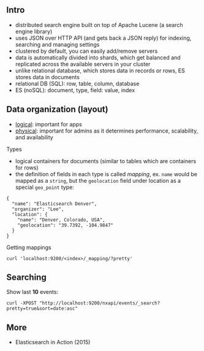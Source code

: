Intro
-----

- distributed search engine built on top of Apache Lucene (a search engine
  library)
- uses JSON over HTTP API (and gets back a JSON reply) for indexing, searching
  and managing settings
- clustered by default, you can easily add/remove servers
- data is automatically divided into shards, which get balanced and replicated
  across the available servers in your cluster
- unlike relational database, which stores data in records or rows, ES stores
  data in documents
- relational DB (SQL): row, table, column, database
- ES (noSQL): document, type, field: value, index

Data organization (layout)
--------------------------

- [logical](https://raw.github.com/jreisinger/blog/master/files/es_logical.jpg):
  important for apps
- [physical](https://raw.github.com/jreisinger/blog/master/files/es_physical.jpg):
  important for admins as it determines performance, scalability, and availability

Types

- logical containers for documents (similar to tables which are containers for
  rows)
- the definition of fields in each type is called *mapping*, ex. `name` would
  be mapped as a `string`, but the `geolocation` field under location as a
  special `geo_point` type:

```
{
  "name": "Elasticsearch Denver",
  "organizer": "Lee",
  "location": {
    "name": "Denver, Colorado, USA",
    "geolocation": "39.7392, -104.9847"
  }
}
```

Getting mappings

    curl 'localhost:9200/<index>/_mapping/?pretty'
    
Searching
---------

Show last **10** events:

    curl -XPOST "http://localhost:9200/nxapi/events/_search?pretty=true&sort=date:asc"

More
----

- Elasticsearch in Action (2015)
